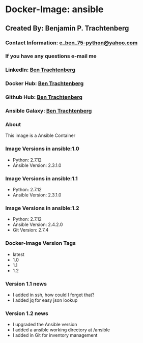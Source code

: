 # Docker-Image: ansible

## Created By: Benjamin P. Trachtenberg

### Contact Information:  e_ben_75-python@yahoo.com
### If you have any questions e-mail me

### LinkedIn: [Ben Trachtenberg](https://www.linkedin.com/in/ben-trachtenberg-3a78496)
### Docker Hub: [Ben Trachtenberg](https://hub.docker.com/r/btr1975)
### Github Hub: [Ben Trachtenberg](https://github.com/btr1975)
### Ansible Galaxy: [Ben Trachtenberg](https://galaxy.ansible.com/btr1975)

### About

This image is a Ansible Container

### Image Versions in ansible:1.0

* Python: 2.7.12
* Ansible Version: 2.3.1.0

### Image Versions in ansible:1.1

* Python: 2.7.12
* Ansible Version: 2.3.1.0

### Image Versions in ansible:1.2

* Python: 2.7.12
* Ansible Version: 2.4.2.0
* Git Version: 2.7.4

### Docker-Image Version Tags
* latest
* 1.0
* 1.1
* 1.2

### Version 1.1 news
* I added in ssh, how could I forget that?
* I added jq for easy json lookup

### Version 1.2 news
* I upgraded the Ansible version
* I added a ansible working directory at /ansible
* I added in Git for inventory management

